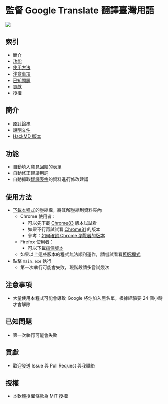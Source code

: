 # 監督 Google Translate 翻譯臺灣用語

![](https://i.imgur.com/WGuxu1U.png)

## 索引
- [簡介](#%e7%b0%a1%e4%bb%8b)
- [功能](#%e5%8a%9f%e8%83%bd)
- [使用方法](#%e4%bd%bf%e7%94%a8%e6%96%b9%e6%b3%95)
- [注意事項](#%e6%b3%a8%e6%84%8f%e4%ba%8b%e9%a0%85)
- [已知問題](#%e5%b7%b2%e7%9f%a5%e5%95%8f%e9%a1%8c)
- [貢獻](#%e8%b2%a2%e7%8d%bb)
- [授權](#%e6%8e%88%e6%ac%8a)

## 簡介
+ [原討論串](https://tinyurl.com/y7y5w3xg)
+ [說明文件](https://tinyurl.com/y8htcwak)
+ [HackMD 版本](https://hackmd.io/@PenutChen/r1NjVCmoI)

## 功能
+ 自動填入意見回饋的表單
+ 自動修正建議用詞
+ 自動抓取[翻譯表格](https://tinyurl.com/y85wgm3a)的資料進行修改建議

## 使用方法
+ [下載本程式](https://git.io/Jf2Sj)的壓縮檔，將其解壓縮到資料夾內
  + Chrome 使用者：
    + 可以先下載 [Chrome83](https://git.io/JfrGk) 版本試試看
    + 如果不行再試試看 [Chrome81](https://git.io/JfrGJ) 的版本
    + 參考：[如何確認 Chrome 瀏覽器的版本](https://tinyurl.com/y44kw7z4)
  + Firefox 使用者：
    + 可以下載[這個版本](https://git.io/JfrGI)
  + 如果以上這些版本的程式無法順利運作，請嘗試看看[舊版程式](https://git.io/Jf2bu)
+ 點擊 `main.exe` 執行
  + 第一次執行可能會失敗，現階段請多嘗試幾次

## 注意事項
+ 大量使用本程式可能會導致 Google 將你加入黑名單，根據經驗要 24 個小時才會解除

## 已知問題
+ 第一次執行可能會失敗

## 貢獻
+ 歡迎發送 Issue 與 Pull Request 與我聯絡

## 授權
+ 本軟體授權條款為 MIT 授權